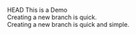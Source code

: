 HEAD
This is a Demo  
Creating a new branch is quick.  
Creating a new branch is quick and simple.  
